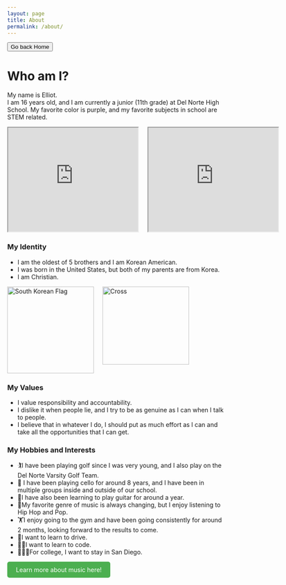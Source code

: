```yaml
---
layout: page
title: About
permalink: /about/
---
```


<button onclick="window.location.href='http://127.0.0.1:4100/elliot_2025/';">
  Go back Home
</button>

<body>
  <h1>Who am I?</h1>
  <p>
    My name is Elliot.<br>
    I am 16 years old, and I am currently a junior (11th grade) at Del Norte High School. 
    My favorite color is purple, and my favorite subjects in school are STEM related.
  </p>

  <!-- Container for iframes with flexbox to align them side by side -->
  <div style="display: flex; gap: 20px;">
    <iframe src="https://drive.google.com/file/d/12tmknhCUo937JAZRRmsLIIToEcfTuSOW/preview" 
            width="320" height="240" allow="autoplay"></iframe>
    <iframe src="https://drive.google.com/file/d/1rnNbTv1WR5XN2diFMqgKqEqz4H6tyzo1/preview" 
            width="320" height="240" allow="autoplay"></iframe>
  </div>

  <h3>My Identity</h3>
  <ul>
    <li>I am the oldest of 5 brothers and I am Korean American.</li>
    <li>I was born in the United States, but both of my parents are from Korea.</li>
    <li>I am Christian.</li>
  </ul>

  <!-- Flex container for images -->
  <div style="display: flex; gap: 20px;">
    <!-- South Korean Flag -->
    <div class="image-container">
      <img src="https://upload.wikimedia.org/wikipedia/commons/0/09/Flag_of_South_Korea.svg" 
           alt="South Korean Flag" class="resized-image" style="width: 200px; height: auto;">
    </div>
    <!-- Christian Cross -->
    <div class="image-container">
      <img src="https://www.shutterstock.com/image-vector/christian-cross-vector-260nw-1154133316.jpg" 
           alt="Cross" class="resized-image" style="width: 200px; height: 180px;">
    </div>
  </div>

  <h3>My Values</h3>
  <ul>
    <li>I value responsibility and accountability.</li>
    <li>I dislike it when people lie, and I try to be as genuine as I can when I talk to people.</li>
    <li>I believe that in whatever I do, I should put as much effort as I can and take all the opportunities that I can get.</li>
  </ul>

  <h3>My Hobbies and Interests</h3>
  <ul>
    <li>🏌️I have been playing golf since I was very young, and I also play on the Del Norte Varsity Golf Team.</li>
    <li>🎵 I have been playing cello for around 8 years, and I have been in multiple groups inside and outside of our school.</li>
    <li>🎸I have also been learning to play guitar for around a year.</li>
    <li>🎤My favorite genre of music is always changing, but I enjoy listening to Hip Hop and Pop.</li>
    <li>🏋️I enjoy going to the gym and have been going consistently for around 2 months, looking forward to the results to come.</li>
    <li>🚗I want to learn to drive.</li>
    <li>👨‍💻I want to learn to code.</li>
    <li>🧜🏼‍♂️For college, I want to stay in San Diego.</li>
  </ul>
<a href="/elliot_2025/music/" style="display: inline-block; padding: 10px 20px; background-color: #4CAF50; color: white; text-align: center; text-decoration: none; border-radius: 5px;">
  Learn more about music here!
</a>
  <style>
    .image-container {
      width: 200px;
      height: auto;
    }
    .resized-image {
      width: 100%;
      height: auto;
      object-fit: cover;
      object-position: center;
    }
  </style>
</body>
